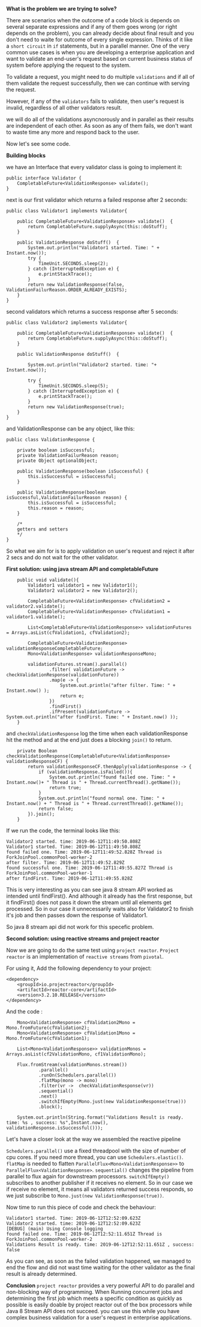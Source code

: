 **What is the problem we are trying to solve?**

There are scenarios when the outcome of a code block is depends on several separate expressions and if any of them goes wrong (or right depends on the problem), you can already decide about final result and you don't need to waite for outcome of every single expression.
Thinks of it like a `short circuit` in `if` statements, but in a parallel manner. One of the very common use cases is when you are developing a enterprise application and want to validate an end-user's request based on current business status of system before applying the request to the system.

To validate a request, you might need to do multiple `validations` and if all of them validate the request successfully, then we can continue with serving the request. 

However, if any of the `validators` fails to validate, then user's request is invalid, regardless of all other validators result.

we will do all of the validations asyncnorously and in parallel as their results are independent of each other. As soon as any of them fails, we don't want to waste time any more and respond back to the user.

Now let's see some code.

**Building blocks**

we have an Interface that every validator class is going to implement it:
```
public interface Validator {
    CompletableFuture<ValidationResponse> validate();
}
```

next is our first validator which returns a failed response after 2 seconds:  
```
public class Validator1 implements Validator{

    public CompletableFuture<ValidationResponse> validate()  {
        return CompletableFuture.supplyAsync(this::doStuff);
    }

    public ValidationResponse doStuff()  {
        System.out.println("Validator1 started. Time: " + Instant.now());
        try {
            TimeUnit.SECONDS.sleep(2);
        } catch (InterruptedException e) {
            e.printStackTrace();
        }
        return new ValidationResponse(false, ValidationFailurReason.ORDER_ALREADY_EXISTS);
    }
}
```


second validators which returns a success response after 5 seconds:
```$xslt
public class Validator2 implements Validator{

    public CompletableFuture<ValidationResponse> validate()  {
        return CompletableFuture.supplyAsync(this::doStuff);
    }

    public ValidationResponse doStuff()  {

        System.out.println("Validator2 started. time: "+ Instant.now());

        try {
            TimeUnit.SECONDS.sleep(5);
        } catch (InterruptedException e) {
            e.printStackTrace();
        }
        return new ValidationResponse(true);
    }
}
```

and ValidationResponse can be any object, like this:
```$xslt
public class ValidationResponse {

    private boolean isSuccessful;
    private ValidationFailurReason reason;
    private Object optionalObject;

    public ValidationResponse(boolean isSuccessful) {
        this.isSuccessful = isSuccessful;
    }

    public ValidationResponse(boolean isSuccessful,ValidationFailurReason reason) {
        this.isSuccessful = isSuccessful;
        this.reason = reason;
    }

    /*
    getters and setters
    */ 
}
```

So what we aim for is to apply validation on user's request and reject it after 2 secs and do not wait for the other validator.

**First solution: using java stream API and completableFuture**

```$xslt
    public void validate(){
        Validator1 validator1 = new Validator1();
        Validator2 validator2 = new Validator2();

        CompletableFuture<ValidationResponse> cfValidation2 = validator2.validate();
        CompletableFuture<ValidationResponse> cfValidation1 = validator1.validate();

        List<CompletableFuture<ValidationResponse>> validationFutures = Arrays.asList(cfValidation1, cfValidation2);

        CompletableFuture<ValidationResponse> validationResponseCompletableFuture;
        Mono<ValidationResponse> validationResponseMono;

        validationFutures.stream().parallel()
                .filter( validationFuture -> checkValidationResponse(validationFuture))
                .map(e -> {
                    System.out.println("after filter. Time: " + Instant.now() );
                    return e;
                })
                .findFirst()
                .ifPresent(validationFuture -> System.out.println("after findFirst. Time: " + Instant.now() ));
    }
```
and `checkValidationResponse` log the time when each validationResponse hit the method and at the end just does a blocking `join()` to return.
```$xslt
    private Boolean checkValidationResponse(CompletableFuture<ValidationResponse> validationResponseCF) {
        return validationResponseCF.thenApply(validationResponse -> {
            if (validationResponse.isFailed()){
                System.out.println("found failed one. Time: " + Instant.now()+ " Thread is " + Thread.currentThread().getName());
                return true;
            }
            System.out.println("found normal one. Time: " + Instant.now() + " Thread is " + Thread.currentThread().getName());
            return false;
        }).join();
    }
```

If we run the code, the terminal looks like this:
```$xslt
Validator2 started. time: 2019-06-12T11:49:50.808Z
Validator1 started. Time: 2019-06-12T11:49:50.808Z
found failed one. Time: 2019-06-12T11:49:52.828Z Thread is ForkJoinPool.commonPool-worker-2
after filter. Time: 2019-06-12T11:49:52.829Z
found successful one. Time: 2019-06-12T11:49:55.827Z Thread is ForkJoinPool.commonPool-worker-1
after findFirst. Time: 2019-06-12T11:49:55.828Z
```

This is very interesting as you can see java 8 stream API worked as intended until findFirst(). And although it already has the first response, but it findFirst() does not pass it down the stream until all elements get processed. So in our case it unnecessarily waits also for Validator2 to finish it's job and then passes down the response of Validator1.

So java 8 stream api did not work for this specefic problem.

**Second solution: using reactive streams and project reactor**

Now we are going to do the same test using `project reactor`. `Project reactor` is an implementation of `reactive streams` from `pivotal`.

For using it, Add the following dependency to your project:
```$xslt
<dependency>
    <groupId>io.projectreactor</groupId>
    <artifactId>reactor-core</artifactId>
    <version>3.2.10.RELEASE</version>
</dependency>
``` 
And the code :
```$xslt
    Mono<ValidationResponse> cfValidation2Mono = Mono.fromFuture(cfValidation2);
    Mono<ValidationResponse> cfValidation1Mono = Mono.fromFuture(cfValidation1);

    List<Mono<ValidationResponse>> validationMonos = Arrays.asList(cf2ValidationMono, cf1ValidationMono);

    Flux.fromStream(validationMonos.stream())
            .parallel()
            .runOn(Schedulers.parallel())
            .flatMap(mono -> mono)
            .filter(vr ->  checkValidationResponse(vr))
            .sequential()
            .next()
            .switchIfEmpty(Mono.just(new ValidationResponse(true)))
            .block();

    System.out.println(String.format("Validations Result is ready. time: %s , success: %s",Instant.now(), validationResponse.isSuccessful()));
```

Let's have a closer look at the way we assembled the reactive pipeline

`Schedulers.parallel()` use a fixed threadpool with the size of number of cpu cores. If you need more thread, you can use `Schedulers.elastic()`.
`flatMap` is needed to flatten `ParallelFlux<Mono<ValidationResponse>>` to `ParallelFlux<ValidationResponse>`.
`sequential()` changes the pipeline from parallel to flux again for downstream processors.
`switchIfEmpty()` subscribes to another publisher if it receives no element. So in our case we if receive no element, it means all validators returned success responds, so we just subscribe to `Mono.just(new ValidationResponse(true))`.


Now time to run this piece of code and check the behaviour:

```$xslt
Validator1 started. Time: 2019-06-12T12:52:09.623Z
Validator2 started. time: 2019-06-12T12:52:09.623Z
[DEBUG] (main) Using Console logging
found failed one. Time: 2019-06-12T12:52:11.651Z Thread is ForkJoinPool.commonPool-worker-2
Validations Result is ready. time: 2019-06-12T12:52:11.651Z , success: false
```

As you can see, as soon as the failed validation happened, we managed to end the flow and did not wast time waiting for the other validator as the final result is already determined.

 **Conclusion**
 `project reactor` provides a very powerful API to do parallel and non-blocking way of programming. When Running concurrent jobs and determining the first job which meets a specific condition as quickly as possible is easily doable by project reactor out of the box processors while Java 8 Stream API does not succeed.
 you can use this while you have complex business validation for a user's request in enterprise applications.